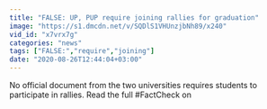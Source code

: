 ```yaml
---
title: "FALSE: UP, PUP require joining rallies for graduation"
image: "https://s1.dmcdn.net/v/SQDlS1VHUnzjbNh89/x240"
vid_id: "x7vrx7g"
categories: "news"
tags: ["FALSE:","require","joining"]
date: "2020-08-26T12:44:04+03:00"
---
```

No official document from the two universities requires students to participate in rallies. Read the full #FactCheck on   <br>

